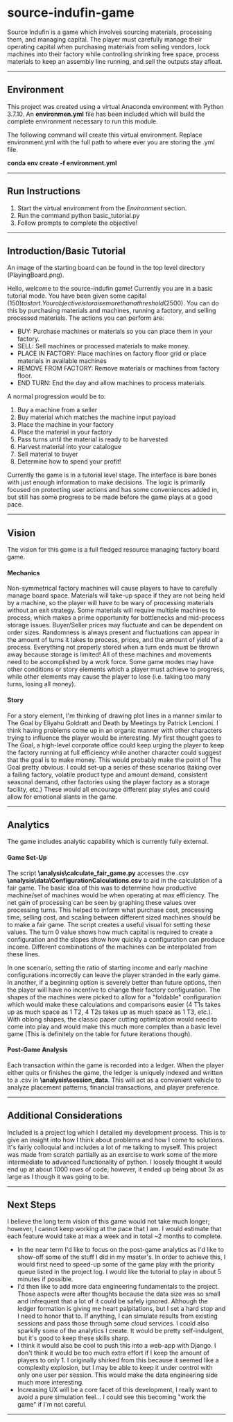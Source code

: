 # source-indufin-game
 Source Indufin is a game which involves sourcing materials, processing them, and managing capital.  The player must carefully manage their operating capital when purchasing materials from selling vendors, lock machines into their factory while controlling shrinking free space, process materials to keep an assembly line running, and sell the outputs stay afloat.

---

## Environment

This project was created using a virtual Anaconda environment with Python 3.7.10.  An **environmen.yml** file has been included which will build the complete environment necessary to run this module.

The following command will create this virtual environment.  Replace environment.yml with the full path to where ever you are storing the .yml file.

**conda env create -f environment.yml**

---

## Run Instructions

1. Start the virtual environment from the *Environment* section.
1. Run the command python basic_tutorial.py
1. Follow prompts to complete the objective!

---
## Introduction/Basic Tutorial
An image of the starting board can be found in the top level directory (PlayingBoard.png).


Hello, welcome to the source-indufin game!
Currently you are in a basic tutorial mode.  You have been given
some capital ($150) to start.  Your objective is to raise more
than a threshold ($2500).  You can do this by purchasing
materials and machines, running a factory, and selling processed
materials.  The actions you can perform are:

- BUY: Purchase machines or materials so you can place them in your
factory.
- SELL: Sell machines or processed materials to make money.
- PLACE IN FACTORY:  Place machines on factory floor grid or place
materials in available machines
- REMOVE FROM FACTORY: Remove materials or machines from factory
floor.
- END TURN: End the day and allow machines to process materials.


A normal progression would be to:
1. Buy a machine from a seller
2. Buy material which matches the machine input payload
3. Place the machine in your factory
4. Place the material in your factory
5. Pass turns until the material is ready to be harvested
6. Harvest material into your catalogue
7. Sell material to buyer
8. Determine how to spend your profit!


Currently the game is in a tutorial level stage.  The interface is bare bones with just enough information to make decisions.  The logic is primarily focused on protecting user actions and has some conveniences added in, but still has some progress to be made before the game plays at a good pace.

---

## Vision
The vision for this game is a full fledged resource managing factory board game.

#### Mechanics
Non-symmetrical factory machines will cause players to have to carefully manage board space.  Materials will take-up space if they are not being held by a machine, so the player will have to be wary of processing materials without an exit strategy.  Some materials will require multiple machines to process, which makes a prime opportunity for bottlenecks and mid-process storage issues.  Buyer/Seller prices may fluctuate and can be dependent on order sizes.  Randomness is always present and fluctuations can appear in the amount of turns it takes to process, prices, and the amount of yield of a process.  Everything not properly stored when a turn ends must be thrown away because storage is limited!  All of these machines and movements need to be accomplished by a work force.  Some game modes may have other conditions or story elements which a player must achieve to progress, while other elements may cause the player to lose (i.e. taking too many turns, losing all money).

#### Story
For a story element, I'm thinking of drawing plot lines in a manner similar to The Goal by Eliyahu Goldratt and Death by Meetings by Patrick Lencioni.  I think having problems come up in an organic manner with other characters trying to influence the player would be interesting.  My first thought goes to The Goal, a high-level corporate office could keep urging the player to keep the factory running at full efficiency while another character could suggest that the goal is to make money.  This would probably make the point of The Goal pretty obvious.  I could set-up a series of these scenarios (taking over a failing factory, volatile product type and amount demand, consistent seasonal demand, other factories using the player factory as a storage facility, etc.)  These would all encourage different play styles and could allow for emotional slants in the game.

---

## Analytics

The game includes analytic capability which is currently fully external.

#### Game Set-Up
The script **\analysis\calculate_fair_game.py** accesses the .csv **\analysis\data\ConfigurationCalculations.csv** to aid in the calculation of a fair game.  The basic idea of this was to determine how productive machine/set of machines would be when operating at max efficiency. The net gain of processing can be seen by graphing these values over processing turns.  This helped to inform what purchase cost, processing time, selling cost, and scaling between different sized machines should be to make a fair game.  The script creates a useful visual for setting these values.  The turn 0 value shows how much capital is required to create a configuration and the slopes show how quickly a configuration can produce income.  Different combinations of the machines can be interpolated from these lines.

In one scenario, setting the ratio of starting income and early machine configurations incorrectly can leave the player stranded in the early game.  In another, if a beginning option is severely better than future options, then the player will have no incentive to change their factory configuration.  The shapes of the machines were picked to allow for a "foldable" configuration which would make these calculations and comparisons easier (4 T1s takes up as much space as 1 T2, 4 T2s takes up as much space as 1 T3, etc.).  With oblong shapes, the classic paper cutting optimization would need to come into play and would make this much more complex than a basic level game (This is definitely on the table for future iterations though).

#### Post-Game Analysis
Each transaction within the game is recorded into a ledger.  When the player either quits or finishes the game, the ledger is uniquely indexed and written to a .csv in **\analysis\session_data**.  This will act as a convenient vehicle to analyze placement patterns, financial transactions, and player preference.

---
## Additional Considerations

Included is a project log which I detailed my development process.  This is to give an insight into how I think about problems and how I come to solutions.  It's fairly colloquial and includes a lot of me talking to myself.  This project was made from scratch partially as an exercise to work some of the more intermediate to advanced functionality of python.  I loosely thought it would end up at about 1000 rows of code; however, it ended up being about 3x as large as I though it was going to be.

---
## Next Steps

I believe the long term vision of this game would not take much longer; however, I cannot keep working at the pace that I am.  I would estimate that each feature would take at max a week and in total ~2 months to complete.

- In the near term I'd like to focus on the post-game analytics as I'd like to show-off some of the stuff I did in my master's.  In order to achieve this, I would first need to speed-up some of the game play with the priority queue listed in the project log.  I would like the tutorial to play in about 5 minutes if possible.
- I'd then like to add more data engineering fundamentals to the project.  Those aspects were after thoughts because the data size was so small and infrequent that a lot of it could be safely ignored.  Although the ledger formation is giving me heart palpitations, but I set a hard stop and I need to honor that to.  If anything, I can simulate results from existing sessions and pass those through some cloud services.  I could also sparkify some of the analytics I create.  It would be pretty self-indulgent, but it's good to keep these skills sharp.
- I think it would also be cool to push this into a web-app with Django.  I don't think it would be too much extra effort if I keep the amount of players to only 1.  I originally shirked from this because it seemed like a complexity explosion, but I may be able to keep it under control with only one user per session.  This would make the data engineering side much more interesting.
- Increasing UX will be a core facet of this development, I really want to avoid a pure simulation feel... I could see this becoming "work the game" if I'm not careful.

---
